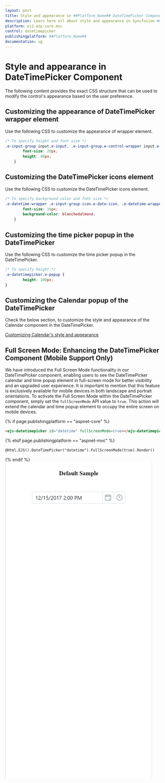 ```yaml
---
layout: post
title: Style and appearance in ##Platform_Name## DateTimePicker Component
description: Learn here all about style and appearance in Syncfusion ##Platform_Name## DateTimePicker component of Syncfusion Essential JS 2 and more.
platform: ej2-asp-core-mvc
control: datetimepicker
publishingplatform: ##Platform_Name##
documentation: ug
---
```


# Style and appearance in DateTimePicker Component

The following content provides the exact CSS structure that can be used to modify the control's appearance based on the user preference.

## Customizing the appearance of DateTimePicker wrapper element

Use the following CSS to customize the appearance of wrapper element.

```css
/* To specify height and font size */
.e-input-group input.e-input, .e-input-group.e-control-wrapper input.e-input {
        font-size: 20px;
        height: 40px;
    }
```

## Customizing the DateTimePicker icons element

Use the following CSS to customize the DateTimePicker icons element.

```css
/* To specify background color and font size */
.e-datetime-wrapper .e-input-group-icon.e-date-icon, .e-datetime-wrapper .e-input-group-icon.e-time-icon {
        font-size: 16px;
        background-color: blanchedalmond;
    }
```

## Customizing the time picker popup in the DateTimePicker

Use the following CSS to customize the time picker popup in the DateTimePicker.

```css
/* To specify height */
.e-datetimepicker.e-popup {
        height: 100px;
}
```

## Customizing the Calendar popup of the DateTimePicker

Check the below section, to customize the style and appearance of the Calendar component in the DateTimePicker.

[Customizing Calendar's style and appearance](../calendar/style-appearance/)

## Full Screen Mode: Enhancing the DateTimePicker Component (Mobile Support Only)

We have introduced the Full Screen Mode functionality in our DateTimePicker component, enabling users to see the DateTimePicker calendar and time popup element in full-screen mode for better visibility and an upgraded user experience. It is important to mention that this feature is exclusively available for mobile devices in both landscape and portrait orientations. To activate the Full Screen Mode within the DateTimePicker component, simply set the `fullScreenMode` API value to `true`. This action will extend the calendar and time popup element to occupy the entire screen on mobile devices.

{% if page.publishingplatform == "aspnet-core" %}
```html
<ejs-datetimepicker id="datetime" fullScreenMode=true></ejs-datetimepicker>
```

{% elsif page.publishingplatform == "aspnet-mvc" %}
```html
@Html.EJS().DateTimePicker("datetime").FullScreenMode(true).Render()
```
{% endif %}
![DateTimePickerFullScreen](./images/DateTimePickerFullScreen.gif)